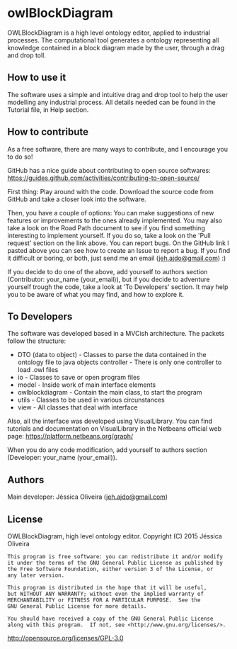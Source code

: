 # owlBlockDiagram

OWLBlockDiagram is a high level ontology editor, applied to industrial processes. The computational tool generates a ontology representing all knowledge contained in a block diagram made by the user, through a drag and drop toll.

How to use it
----------------------------------
The software uses a simple and intuitive drag and drop tool to help the user modelling any industrial process.
All details needed can be found in the Tutorial file, in Help section.

How to contribute
----------------------------------
As a free software, there are many ways to contribute, and I encourage you to do so!

GitHub has a nice guide about contributing to open source softwares: https://guides.github.com/activities/contributing-to-open-source/

First thing: Play around with the code. Download the source code from GitHub and take a closer look into the software.

Then, you have a couple of options:
You can make suggestions of new features or improvements to the ones already implemented.
You may also take a look on the Road Path document to see if you find something interesting to implement yourself. If you do so, take a look on the 'Pull request' section on the link above.
You can report bugs. On the GitHub link I pasted above you can see how to create an Issue to report a bug. If you find it difficult or boring, or both, just send me an email (jeh.ajdo@gmail.com) :)

If you decide to do one of the above, add yourself to authors section (Contributor: your_name (your_email)), but if you decide to adventure yourself trough the code, take a look at 'To Developers' section. It may help you to be aware of what you may find, and how to explore it.


To Developers
----------------------------------
The software was developed based in a MVCish architecture. The packets follow the structure: 

 - DTO (data to object) - Classes to parse the data contained in the ontology file to java objects
controller - There is only one controller to load .owl files
 - io - Classes to save or open program files
 - model - Inside work of main interface elements
 - owlblockdiagram - Contain the main class, to start the program
 - utils - Classes to be used in various circunstances
 - view - All classes that deal with interface

Also, all the interface was developed using VisualLibrary. You can find tutorials and documentation on VisualLibrary in the Netbeans official web page: https://platform.netbeans.org/graph/

When you do any code modification, add yourself to authors section (Developer: your_name (your_email)).

Authors
----------------------------------
Main developer: Jéssica Oliveira (jeh.ajdo@gmail.com)


License
----------------------------------
OWLBlockDiagram, high level ontology editor.
    Copyright (C) 2015  Jéssica Oliveira

    This program is free software: you can redistribute it and/or modify
    it under the terms of the GNU General Public License as published by
    the Free Software Foundation, either version 3 of the License, or
    any later version.

    This program is distributed in the hope that it will be useful,
    but WITHOUT ANY WARRANTY; without even the implied warranty of
    MERCHANTABILITY or FITNESS FOR A PARTICULAR PURPOSE.  See the
    GNU General Public License for more details.

    You should have received a copy of the GNU General Public License
    along with this program.  If not, see <http://www.gnu.org/licenses/>.


http://opensource.org/licenses/GPL-3.0
